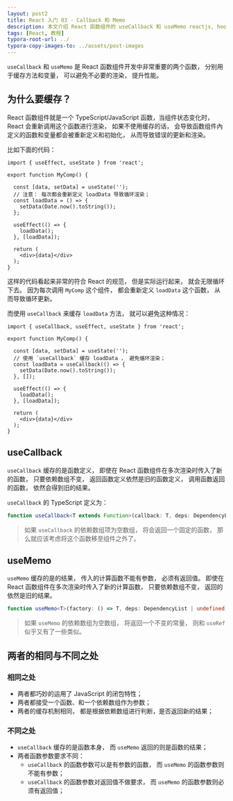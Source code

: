 ```yaml
---
layout: post2
title: React 入门 03 - Callback 和 Memo
description: 本文介绍 React 函数组件的 useCallback 和 useMemo reactjs, hooks, function component, usecallback, usememo
tags: [React, 教程]
typora-root-url: ../
typora-copy-images-to: ../assets/post-images
---
```


`useCallback` 和 `useMemo` 是 React 函数组件开发中非常重要的两个函数， 分别用于缓存方法和变量， 可以避免不必要的渲染， 提升性能。

## 为什么要缓存？

React 函数组件就是一个 TypeScript/JavaScript 函数，当组件状态变化时， React 会重新调用这个函数进行渲染， 如果不使用缓存的话， 会导致函数组件內定义的函数和变量都会被重新定义和初始化， 从而导致错误的更新和渲染。

比如下面的代码：

```tsx
import { useEffect, useState } from 'react';

export function MyComp() {
  
  const [data, setData] = useState('');
  // 注意： 每次都会重新定义 loadData 导致循环渲染；
  const loadData = () => {
    setData(Date.now().toString());
  };
  
  useEffect(() => {
    loadData();
  }, [loadData]);
  
  return (
    <div>{data}</div>
  );
}
```

这样的代码看起来非常的符合 React 的规范， 但是实际运行起来， 就会无限循环下去。 因为每次调用 `MyComp` 这个组件， 都会重新定义 `loadData` 这个函数， 从而导致循环更新。

而使用 `useCallback` 来缓存 `loadData` 方法， 就可以避免这种情况：

```tsx
import { useCallback, useEffect, useState } from 'react';

export function MyComp() {
  
  const [data, setData] = useState('');
  // 使用 `useCallback` 缓存 loadData ， 避免循环渲染；
  const loadData = useCallback(() => {
    setData(Date.now().toString());
  }, []);
  
  useEffect(() => {
    loadData();
  }, [loadData]);
  
  return (
    <div>{data}</div>
  );
}
```

## useCallback

`useCallback` 缓存的是函数定义， 即使在 React 函数组件在多次渲染时传入了新的函数， 只要依赖数组不变， 返回函数定义依然是旧的函数定义， 调用函数返回的函数， 依然会得到旧的结果。

`useCallback` 的 TypeScript 定义为：

```ts
function useCallback<T extends Function>(callback: T, deps: DependencyList): T;
```

> 如果 `useCallback` 的依赖数组项为空数组， 将会返回一个固定的函数， 那么就应该考虑将这个函数移至组件之外了。

## useMemo

`useMemo` 缓存的是的结果， 传入的计算函数不能有参数， 必须有返回值。 即使在 React 函数组件在多次渲染时传入了新的计算函数， 只要依赖数组不变， 返回的依然是旧的结果。

```ts
function useMemo<T>(factory: () => T, deps: DependencyList | undefined): T;
```

> 如果 `useMemo` 的依赖数组为空数组， 将返回一个不变的常量， 则和 `useRef` 似乎又有了一些类似。

## 两者的相同与不同之处

### 相同之处

- 两者都巧妙的运用了 JavaScript 的闭包特性；
- 两者都接受一个函数、和一个依赖数组作为参数；
- 两者的缓存机制相同， 都是根据依赖数组进行判断，是否返回新的结果；

### 不同之处

- `useCallback` 缓存的是函数本身， 而 `useMemo` 返回的则是函数的结果；
- 两者函数参数要求不同：
  - `useCallback` 的函数参数可以是有参数的函数， 而 `useMemo` 的函数参数则不能有参数；
  - `useCallback` 的函数参数对返回值不做要求， 而 `useMemo` 的函数参数则必须有返回值；
